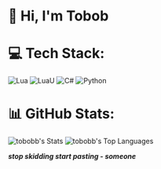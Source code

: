 # 👋 Hi, I'm Tobob

# 💻 Tech Stack:
![Lua](https://img.shields.io/badge/lua-%232C2D72.svg?style=for-the-badge&logo=lua&logoColor=white) ![LuaU](https://img.shields.io/badge/luau-%232C2D72.svg?style=for-the-badge&logo=luau&logoColor=white) ![C#](https://img.shields.io/badge/c%23-%23239120.svg?style=for-the-badge&logo=csharp&logoColor=white) ![Python](https://img.shields.io/badge/python-3670A0?style=for-the-badge&logo=python&logoColor=ffdd54)
# 📊 GitHub Stats:
![tobobb's Stats](https://github-readme-stats.vercel.app/api?username=tobobb&theme=prussian&show_icons=true&hide_border=false&count_private=false)
![tobobb's Top Languages](https://github-readme-stats.vercel.app/api/top-langs/?username=tobobb&theme=prussian&show_icons=true&hide_border=false&layout=compact)



***stop skidding start pasting - someone***
